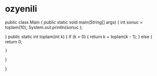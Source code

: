 # ozyenili
public class Main {
  public static void main(String[] args) {
    int sonuc = toplam(10);
    System.out.println(sonuc );
    
  }
  public static int toplam(int k) {
    if (k > 0) {
      return k + toplam(k - 1);
    } else {
      return 0;
      
    }
    
  }
  
}

